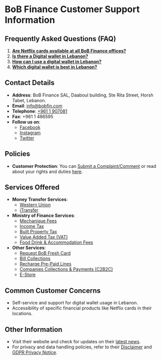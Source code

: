 # BoB Finance Customer Support Information

## Frequently Asked Questions (FAQ)
1. **[Are Netflix cards available at all BoB Finance offices?](https://www.bob-finance.com/Inside/FAQ/792817dd-5d5f-4703-8b16-632f355c716c)**
2. **[Is there a Digital wallet in Lebanon?](https://www.bob-finance.com/Inside/FAQ/63ea8c52-01c5-4925-a72f-2f3baa6dd372)**
3. **[How can I use a digital wallet in Lebanon?](https://www.bob-finance.com/Inside/FAQ/4c8c4a9c-bfb4-4585-98c1-c4cc29380a88)**
4. **[Which digital wallet is best in Lebanon?](https://www.bob-finance.com/Inside/FAQ/931816f9-05d4-4c2b-acdf-76abef14b05f)**

## Contact Details
- **Address**: BoB Finance SAL, Daaboul building, Ste Rita Street, Horsh Tabet, Lebanon.
- **Email**: [info@bobfin.com](mailto:info@bobfin.com)
- **Telephone**: [+961 1 907081](tel:+9611907081)
- **Fax**: +961 1 486595
- **Follow us on**:
  - [Facebook](https://www.facebook.com/BobFinanceSal)
  - [Instagram](https://www.instagram.com/BoB_Finance)
  - [Twitter](https://twitter.com/BoBFinance2)

## Policies
- **Customer Protection**: You can [Submit a Complaint/Comment](https://www.bob-finance.com/CustomerProtection/ComplaintAndCommentView) or read about your rights and duties [here](https://www.bob-finance.com/Inside/RightsAndDuties).

## Services Offered
- **Money Transfer Services**:
  - [Western Union](https://www.bob-finance.com/Inside/InsidePages/AboutWesternUnion)
  - [iTransfer](https://www.bob-finance.com/Inside/InsidePages/ITransfer)
- **Ministry of Finance Services**:
  - [Mechanique Fees](https://www.bob-finance.com/Inside/InsidePages/MecaniqueFees)
  - [Income Tax](https://www.bob-finance.com/Inside/InsidePages/IncomeTax)
  - [Built Property Tax](https://www.bob-finance.com/Inside/InsidePages/BuiltPropertyTax)
  - [Value Added Tax (VAT)](https://www.bob-finance.com/Inside/InsidePages/ValueAddedTax(VAT))
  - [Food Drink & Accommodation Fees](https://www.bob-finance.com/Inside/InsidePages/FoodDrinkAccommodationFees)
- **Other Services**:
  - [Request BoB Fresh Card](https://www.bob-finance.com/Request/FreshCards)
  - [Bill Collections](https://www.bob-finance.com/Inside/InsidePages/BillCollections)
  - [Recharge Pre-Paid Lines](https://www.bob-finance.com/Inside/InsidePages/RechargePrepaidLines)
  - [Companies Collections & Payments (C2B2C)](https://www.bob-finance.com/Inside/InsidePages/C2B)
  - [E-Store](https://www.bob-finance.com/Inside/InsidePages/Estore)

## Common Customer Concerns
- Self-service and support for digital wallet usage in Lebanon.
- Accessibility of specific financial products like Netflix cards in their locations.

## Other Information
- Visit their website and check for updates on their [latest news](https://www.bob-finance.com/Inside/AllNews). 
- For privacy and data handling policies, refer to their [Disclaimer](https://www.bob-finance.com/PDF/BoBFinanceWebsitePrivacyPolicy.pdf) and [GDPR Privacy Notice](https://www.bob-finance.com/PDF/BoBFinanceGDPRPolicy.pdf).